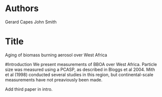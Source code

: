 # Authors
Gerard Capes
John Smith

# Title
Aging of biomass burning aerosol over
West Africa

#Introduction
We present measurements of BBOA over West Africa.
Particle size was measured using a PCASP,
as described in Bloggs et al 2004.
Mith et al (1998) conducted several studies
in this region, but continental-scale
measurements have not preaviously been made.

Add third paper in intro.